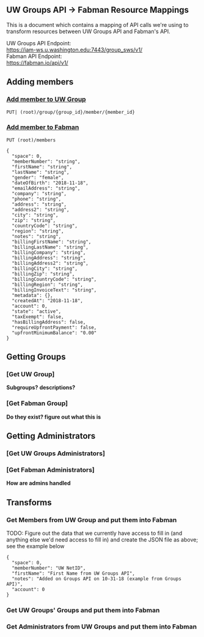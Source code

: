 ## UW Groups API -> Fabman Resource Mappings

This is a document which contains a mapping of API calls we're using to transform resources between UW Groups API and Fabman's API.

UW Groups API Endpoint:  
https://iam-ws.u.washington.edu:7443/group_sws/v1/  
Fabman API Endpoint:  
https://fabman.io/api/v1/

## Adding members
### [Add member to UW Group](https://wiki.cac.washington.edu/display/infra/Groups+WebService+Add+Member)
`PUT| (root)/group/{group_id}/member/{member_id}`
### [Add member to Fabman](https://fabman.io/api/v1/documentation#!/members/postMembers)
`PUT (root)/members`
```
{
  "space": 0,
  "memberNumber": "string",
  "firstName": "string",
  "lastName": "string",
  "gender": "female",
  "dateOfBirth": "2018-11-18",
  "emailAddress": "string",
  "company": "string",
  "phone": "string",
  "address": "string",
  "address2": "string",
  "city": "string",
  "zip": "string",
  "countryCode": "string",
  "region": "string",
  "notes": "string",
  "billingFirstName": "string",
  "billingLastName": "string",
  "billingCompany": "string",
  "billingAddress": "string",
  "billingAddress2": "string",
  "billingCity": "string",
  "billingZip": "string",
  "billingCountryCode": "string",
  "billingRegion": "string",
  "billingInvoiceText": "string",
  "metadata": {},
  "createdAt": "2018-11-18",
  "account": 0,
  "state": "active",
  "taxExempt": false,
  "hasBillingAddress": false,
  "requireUpfrontPayment": false,
  "upfrontMinimumBalance": "0.00"
}
```
## Getting Groups
### [Get UW Group]
  **Subgroups?**
  **descriptions?**
### [Get Fabman Group]
  **Do they exist? figure out what this is**

## Getting Administrators
### [Get UW Groups Administrators]
### [Get Fabman Administrators]
  **How are admins handled**

## Transforms

### Get Members from UW Group and put them into Fabman
TODO: Figure out the data that we currently have access to fill in (and anything else we'd need access to fill in) and create the JSON file as above; see the example below

```
{
  "space": 0,
  "memberNumber": "UW NetID",
  "firstName": "First Name from UW Groups API",
  "notes": "Added on Groups API on 10-31-18 (example from Groups API)",
  "account": 0
}
```
### Get UW Groups' Groups and put them into Fabman

### Get Administrators from UW Groups and put them into Fabman
